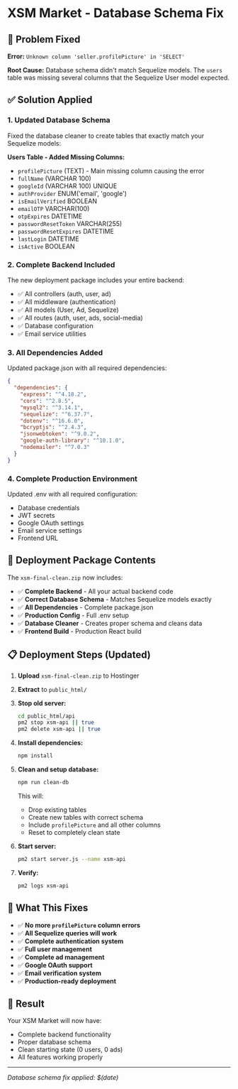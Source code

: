 # XSM Market - Database Schema Fix

## 🔧 Problem Fixed

**Error:** `Unknown column 'seller.profilePicture' in 'SELECT'`

**Root Cause:** Database schema didn't match Sequelize models. The `users` table was missing several columns that the Sequelize User model expected.

## ✅ Solution Applied

### 1. **Updated Database Schema**
Fixed the database cleaner to create tables that exactly match your Sequelize models:

**Users Table - Added Missing Columns:**
- `profilePicture` (TEXT) - Main missing column causing the error
- `fullName` (VARCHAR 100)
- `googleId` (VARCHAR 100) UNIQUE
- `authProvider` ENUM('email', 'google')
- `isEmailVerified` BOOLEAN
- `emailOTP` VARCHAR(100)
- `otpExpires` DATETIME
- `passwordResetToken` VARCHAR(255)
- `passwordResetExpires` DATETIME
- `lastLogin` DATETIME
- `isActive` BOOLEAN

### 2. **Complete Backend Included**
The new deployment package includes your entire backend:
- ✅ All controllers (auth, user, ad)
- ✅ All middleware (authentication)
- ✅ All models (User, Ad, Sequelize)
- ✅ All routes (auth, user, ads, social-media)
- ✅ Database configuration
- ✅ Email service utilities

### 3. **All Dependencies Added**
Updated package.json with all required dependencies:
```json
{
  "dependencies": {
    "express": "^4.18.2",
    "cors": "^2.8.5", 
    "mysql2": "^3.14.1",
    "sequelize": "^6.37.7",
    "dotenv": "^16.6.0",
    "bcryptjs": "^2.4.3",
    "jsonwebtoken": "^9.0.2",
    "google-auth-library": "^10.1.0",
    "nodemailer": "^7.0.3"
  }
}
```

### 4. **Complete Production Environment**
Updated .env with all required configuration:
- Database credentials
- JWT secrets
- Google OAuth settings
- Email service settings
- Frontend URL

## 🚀 Deployment Package Contents

The `xsm-final-clean.zip` now includes:
- ✅ **Complete Backend** - All your actual backend code
- ✅ **Correct Database Schema** - Matches Sequelize models exactly
- ✅ **All Dependencies** - Complete package.json
- ✅ **Production Config** - Full .env setup
- ✅ **Database Cleaner** - Creates proper schema and cleans data
- ✅ **Frontend Build** - Production React build

## 📋 Deployment Steps (Updated)

1. **Upload** `xsm-final-clean.zip` to Hostinger
2. **Extract** to `public_html/`
3. **Stop old server:**
   ```bash
   cd public_html/api
   pm2 stop xsm-api || true
   pm2 delete xsm-api || true
   ```
4. **Install dependencies:**
   ```bash
   npm install
   ```
5. **Clean and setup database:**
   ```bash
   npm run clean-db
   ```
   This will:
   - Drop existing tables
   - Create new tables with correct schema
   - Include `profilePicture` and all other columns
   - Reset to completely clean state

6. **Start server:**
   ```bash
   pm2 start server.js --name xsm-api
   ```

7. **Verify:**
   ```bash
   pm2 logs xsm-api
   ```

## 🎯 What This Fixes

- ✅ **No more `profilePicture` column errors**
- ✅ **All Sequelize queries will work**
- ✅ **Complete authentication system**
- ✅ **Full user management**
- ✅ **Complete ad management**
- ✅ **Google OAuth support**
- ✅ **Email verification system**
- ✅ **Production-ready deployment**

## 🎉 Result

Your XSM Market will now have:
- Complete backend functionality
- Proper database schema
- Clean starting state (0 users, 0 ads)
- All features working properly

---
*Database schema fix applied: $(date)*
